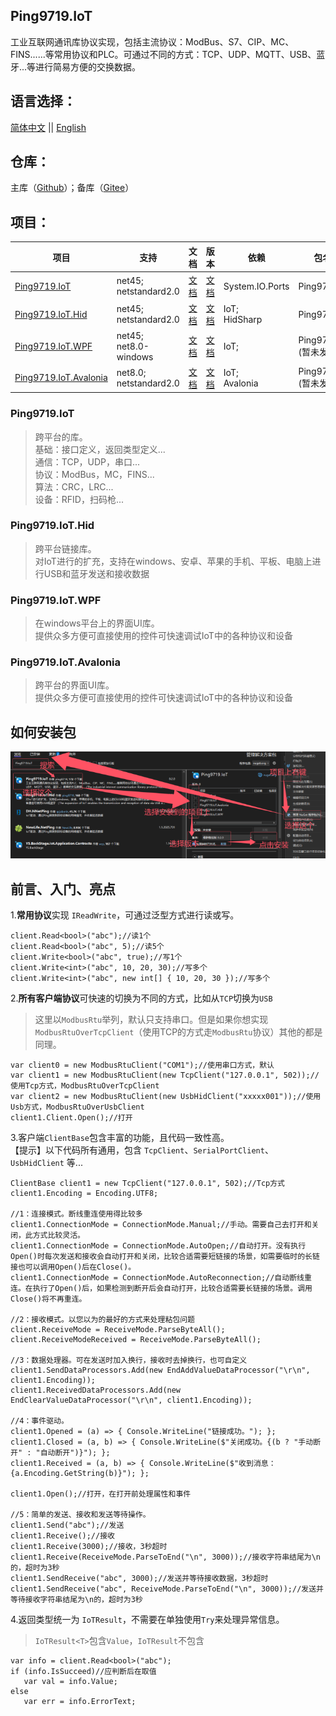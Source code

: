 ﻿
## Ping9719.IoT   
工业互联网通讯库协议实现，包括主流协议：ModBus、S7、CIP、MC、FINS......等常用协议和PLC。可通过不同的方式：TCP、UDP、MQTT、USB、蓝牙...等进行简易方便的交换数据。

## 语言选择：
[简体中文](README.md) || [English](README_en-US.md) 

## 仓库：
主库（[Github](https://github.com/ping9719/IoT)）；备库（[Gitee](https://gitee.com/ping9719/IoT)） 
 

## 项目：

| 项目     |  支持                      | 文档                                      | 版本                                     |依赖                  |包名（NuGet）                  |
|----------|----------------------------|-----------------------------------------------|----------------------------------------------|----------------------|-----------------------------|
| [Ping9719.IoT](#IoT)      | net45;</br>netstandard2.0  | [文档](Ping9719.IoT/docs/README.md)           |[文档](Ping9719.IoT/docs/VERSION.md)          | System.IO.Ports      |Ping9719.IoT                 |
| [Ping9719.IoT.Hid](#Hid)      | net45;</br>netstandard2.0  | [文档](Ping9719.IoT.Hid/docs/README.md)       |[文档](Ping9719.IoT.Hid/docs/VERSION.md)      | IoT;</br>HidSharp    |Ping9719.IoT.Hid             | 
| [Ping9719.IoT.WPF](#WPF)      | net45;</br>net8.0-windows  | [文档](Ping9719.IoT.WPF/docs/README.md)       |[文档](Ping9719.IoT.WPF/docs/VERSION.md)      | IoT;                 |Ping9719.IoT.WPF </br>(暂未发布)   | 
| [Ping9719.IoT.Avalonia](#Avalonia) | net8.0;</br>netstandard2.0 | [文档](Ping9719.IoT.Avalonia/docs/README.md)  |[文档](Ping9719.IoT.Avalonia/docs/VERSION.md) | IoT;</br>Avalonia    |Ping9719.IoT.Avalonia </br>(暂未发布) | 


### Ping9719.IoT  <a id="IoT"></a>
>跨平台的库。   
基础：接口定义，返回类型定义...   
通信：TCP，UDP，串口...   
协议：ModBus，MC，FINS...    
算法：CRC，LRC...    
设备：RFID，扫码枪...    


### Ping9719.IoT.Hid  <a id="Hid"></a>
>跨平台链接库。   
对IoT进行的扩充，支持在windows、安卓、苹果的手机、平板、电脑上进行USB和蓝牙发送和接收数据   

### Ping9719.IoT.WPF  <a id="WPF"></a>
>在windows平台上的界面UI库。   
提供众多方便可直接使用的控件可快速调试IoT中的各种协议和设备

### Ping9719.IoT.Avalonia  <a id="Avalonia"></a>
>跨平台的界面UI库。   
提供众多方便可直接使用的控件可快速调试IoT中的各种协议和设备

## 如何安装包
![](img/bao.png)

## 前言、入门、亮点
1.<b>常用协议</b>实现 `IReadWrite`，可通过泛型方式进行读或写。  
```CSharp
client.Read<bool>("abc");//读1个
client.Read<bool>("abc", 5);//读5个
client.Write<bool>("abc", true);//写1个
client.Write<int>("abc", 10, 20, 30);//写多个
client.Write<int>("abc", new int[] { 10, 20, 30 });//写多个
```

2.<b>所有客户端协议</b>可快速的切换为不同的方式，比如从`TCP`切换为`USB` 
> 这里以`ModbusRtu`举列，默认只支持串口。但是如果你想实现`ModbusRtuOverTcpClient`（使用TCP的方式走`ModbusRtu`协议）其他的都是同理。 

```CSharp
var client0 = new ModbusRtuClient("COM1");//使用串口方式，默认 
var client1 = new ModbusRtuClient(new TcpClient("127.0.0.1", 502));//使用Tcp方式，ModbusRtuOverTcpClient
var client2 = new ModbusRtuClient(new UsbHidClient("xxxxx001"));//使用Usb方式，ModbusRtuOverUsbClient
client1.Client.Open();//打开
```

3.客户端`ClientBase`包含丰富的功能，且代码一致性高。   
【提示】以下代码所有通用，包含 `TcpClient`、`SerialPortClient`、`UsbHidClient` 等...
```CSharp
ClientBase client1 = new TcpClient("127.0.0.1", 502);//Tcp方式
client1.Encoding = Encoding.UTF8;

//1：连接模式。断线重连使用得比较多
client1.ConnectionMode = ConnectionMode.Manual;//手动。需要自己去打开和关闭，此方式比较灵活。
client1.ConnectionMode = ConnectionMode.AutoOpen;//自动打开。没有执行Open()时每次发送和接收会自动打开和关闭，比较合适需要短链接的场景，如需要临时的长链接也可以调用Open()后在Close()。
client1.ConnectionMode = ConnectionMode.AutoReconnection;//自动断线重连。在执行了Open()后，如果检测到断开后会自动打开，比较合适需要长链接的场景。调用Close()将不再重连。

//2：接收模式。以您以为的最好的方式来处理粘包问题
client.ReceiveMode = ReceiveMode.ParseByteAll();
client.ReceiveModeReceived = ReceiveMode.ParseByteAll();

//3：数据处理器。可在发送时加入换行，接收时去掉换行，也可自定义
client1.SendDataProcessors.Add(new EndAddValueDataProcessor("\r\n", client1.Encoding));
client1.ReceivedDataProcessors.Add(new EndClearValueDataProcessor("\r\n", client1.Encoding));

//4：事件驱动。
client1.Opened = (a) => { Console.WriteLine("链接成功。"); };
client1.Closed = (a, b) => { Console.WriteLine($"关闭成功。{(b ? "手动断开" : "自动断开")}"); };
client1.Received = (a, b) => { Console.WriteLine($"收到消息：{a.Encoding.GetString(b)}"); };

client1.Open();//打开，在打开前处理属性和事件

//5：简单的发送、接收和发送等待操作。 
client1.Send("abc");//发送
client1.Receive();//接收
client1.Receive(3000);//接收，3秒超时
client1.Receive(ReceiveMode.ParseToEnd("\n", 3000));//接收字符串结尾为\n的，超时为3秒 
client1.SendReceive("abc", 3000);//发送并等待接收数据，3秒超时
client1.SendReceive("abc", ReceiveMode.ParseToEnd("\n", 3000));//发送并等待接收字符串结尾为\n的，超时为3秒 
```

4.返回类型统一为 `IoTResult`，不需要在单独使用`Try`来处理异常信息。
> `IoTResult<T>`包含`Value`，`IoTResult`不包含 
```CSharp
var info = client.Read<bool>("abc");
if (info.IsSucceed)//应判断后在取值
   var val = info.Value;
else
   var err = info.ErrorText;
```